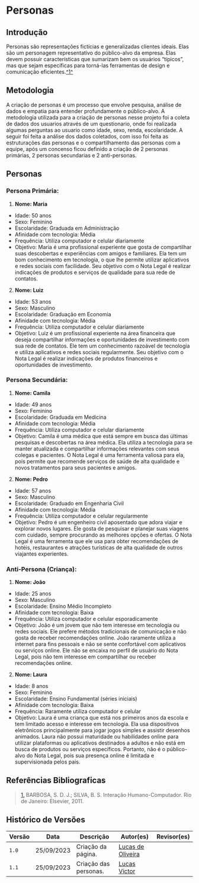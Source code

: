 # Personas

## Introdução
Personas são representações fictícias e generalizadas clientes ideais. Elas são um personagem representativo do público-alvo da empresa.  Elas devem possuir características que sumarizam bem os usuários “típicos”, mas que sejam específicas para torná-las ferramentas de design e comunicação eficientes.<a id="TEC1" href="#QT1">^1^</a>



## Metodologia
A criação de personas é um processo que envolve pesquisa, análise de dados e empatia para entender profundamente o público-alvo. A metodologia utilizada para a criação de personas nesse projeto foi a coleta de dados dos usuarios através de um questionario, onde foi realizada algumas perguntas ao usuario como idade, sexo, renda, escolaridade. A seguir foi feita a análise dos dados coletados, com isso foi feita as estruturações das personas e o compartilhamento das personas com a equipe, após um concenso ficou definido a criação de 2 personas primárias, 2 personas secundarias e 2 anti-personas.

## Personas

### Persona Primária:

1. **Nome: Maria**

- Idade: 50 anos
- Sexo: Feminino
- Escolaridade: Graduada em Administração
- Afinidade com tecnologia: Média
- Frequência: Utiliza computador e celular diariamente
- Objetivo: Maria é uma profissional experiente que gosta de compartilhar suas descobertas e experiências com amigos e familiares. Ela tem um bom conhecimento em tecnologia, o que lhe permite utilizar aplicativos e redes sociais com facilidade. Seu objetivo com o Nota Legal é realizar indicações de produtos e serviços de qualidade para sua rede de contatos.

2. **Nome: Luiz**

- Idade: 53 anos
- Sexo: Masculino
- Escolaridade: Graduação em Economia
- Afinidade com tecnologia: Média
- Frequência: Utiliza computador e celular diariamente
- Objetivo: Luiz é um profissional experiente na área financeira que deseja compartilhar informações e oportunidades de investimento com sua rede de contatos. Ele tem um conhecimento razoável de tecnologia e utiliza aplicativos e redes sociais regularmente. Seu objetivo com o Nota Legal é realizar indicações de produtos financeiros e oportunidades de investimento.

### Persona Secundária:

1. **Nome: Camila**

- Idade: 49 anos
- Sexo: Feminino
- Escolaridade: Graduada em Medicina
- Afinidade com tecnologia: Média
- Frequência: Utiliza computador e celular diariamente
- Objetivo: Camila é uma médica que está sempre em busca das últimas pesquisas e descobertas na área médica. Ela utiliza a tecnologia para se manter atualizada e compartilhar informações relevantes com seus colegas e pacientes. O Nota Legal é uma ferramenta valiosa para ela, pois permite que recomende serviços de saúde de alta qualidade e novos tratamentos para seus pacientes e amigos.

2. **Nome: Pedro**

- Idade: 57 anos
- Sexo: Masculino
- Escolaridade: Graduado em Engenharia Civil
- Afinidade com tecnologia: Média
- Frequência: Utiliza computador e celular regularmente
- Objetivo: Pedro é um engenheiro civil aposentado que adora viajar e explorar novos lugares. Ele gosta de pesquisar e planejar suas viagens com cuidado, sempre procurando as melhores opções e ofertas. O Nota Legal é uma ferramenta que ele usa para obter recomendações de hotéis, restaurantes e atrações turísticas de alta qualidade de outros viajantes experientes.

### Anti-Persona (Criança):

1. **Nome: João**

- Idade: 25 anos
- Sexo: Masculino
- Escolaridade: Ensino Médio Incompleto
- Afinidade com tecnologia: Baixa
- Frequência: Utiliza computador e celular esporadicamente
- Objetivo: João é um jovem que não tem interesse em tecnologia ou redes sociais. Ele prefere métodos tradicionais de comunicação e não gosta de receber recomendações online. João raramente utiliza a internet para fins pessoais e não se sente confortável com aplicativos ou serviços online. Ele não se encaixa no perfil de usuário do Nota Legal, pois não tem interesse em compartilhar ou receber recomendações online.

2. **Nome: Laura**

- Idade: 8 anos
- Sexo: Feminino
- Escolaridade: Ensino Fundamental (séries iniciais)
- Afinidade com tecnologia: Baixa
- Frequência: Raramente utiliza computador e celular
- Objetivo: Laura é uma criança que está nos primeiros anos da escola e tem limitado acesso e interesse em tecnologia. Ela usa dispositivos eletrônicos principalmente para jogar jogos simples e assistir desenhos animados. Laura não possui maturidade ou habilidades online para utilizar plataformas ou aplicativos destinados a adultos e não está em busca de produtos ou serviços específicos. Portanto, não é o público-alvo do Nota Legal, pois sua presença online é limitada e supervisionada pelos pais.



## Referências Bibliograficas
> <a id="QT1" href="#anchor_1">1.</a> BARBOSA, S. D. J.; SILVA, B. S. Interação Humano-Computador. Rio de Janeiro: Elsevier, 2011.


## Histórico de Versões

| Versão | Data       | Descrição                                 | Autor(es)                                                                                           | Revisor(es)                                      |
| ------ | ---------- | ----------------------------------------- | --------------------------------------------------------------------------------------------------- | ------------------------------------------------ |
| `1.0`  | 25/09/2023 | Criação da página.                        | [Lucas de Oliveira](https://github.com/LucasOliveiraDiasMarquesFerreira) |
| `1.1`  | 25/09/2023 | Criação das personas.                     | [Lucas Víctor ](https://github.com/Lucas13032003) |


